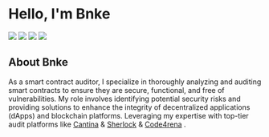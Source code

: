 # Hello, I'm Bnke
<a href="https://linkedin.com/in/0xbnke/"><img src="https://img.shields.io/badge/-LinkedIn-0072b1?&style=for-the-badge&logo=linkedin&logoColor=white" /></a>
<a href="https://t.me/bnke0x0"><img src="https://img.shields.io/badge/Telegram-2CA5E0?style=for-the-badge&logo=telegram&logoColor=white" /></a>
<a href="https://www.youtube.com/@0xBnke"><img src="https://img.shields.io/badge/YouTube-%23FF0000.svg?style=for-the-badge&logo=YouTube&logoColor=white" /></a>
<a href="https://x.com/0xBnke"><img src="https://img.shields.io/badge/X-%23000000.svg?style=for-the-badge&logo=X&logoColor=white" /></a>


## About Bnke

As a smart contract auditor, I specialize in thoroughly analyzing and auditing smart contracts to ensure they are secure, functional, and free of vulnerabilities. My role involves identifying potential security risks and providing solutions to enhance the integrity of decentralized applications (dApps) and blockchain platforms. Leveraging my expertise with top-tier audit platforms like <a href="https://cantina.xyz/u/0xBnke">Cantina</a> & <a href="https://audits.sherlock.xyz/watson/Bnke0x0">Sherlock</a> & <a href="https://code4rena.com/@Bnke0x0">Code4rena</a> .
